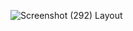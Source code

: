 ![Screenshot (292)](https://github.com/user-attachments/assets/5b05119a-b3ad-4567-b3ee-1e9027be729a)
Layout
